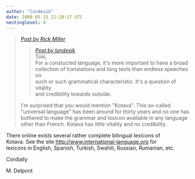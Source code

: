 ```yaml
---
author: "lundesik"
date: 2008-05-15 22:20:17 UTC
nestinglevel: 4
---
```

> [_Post by Rick Miller_](/X7lXcIxk/community-translations#post10)  
> 
> > [_Post by lundesik_](/X7lXcIxk/community-translations#post9)  
> > Toki,  
> > For a constucted language, it's more important to have a broad  
> > collection of translations and long texts than endless speeches on  
> > such or such grammatical characteristic. It's a question of vitality  
> > and credibility towards outside.  
> > 
> 
> I'm surprised that you would mention "Kotava". This so-called  
> "universal language" has been around for thirty years and no one has  
> bothered to make the grammar and lexicon available in any language  
> other than French. Kotava has little vitality and no credibility.  
> 

There online exists several rather complete bilingual lexicons of  
Kotava. See the site http://www.international-language.org for  
lexicons in English, Spanish, Turkish, Swahili, Russian, Rumanian, etc.  
  
Cordially  
  
M. Delpont